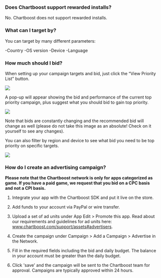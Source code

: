 <h3 id="rewardinstall">Does Chartboost support rewarded installs?</h3>

No. Chartboost does not support rewarded installs.

<h3 id="targeting">What can I target by?</h3>

You can target by many different parameters:

-Country
-OS version
-Device
-Language

<h3 id="bid">How much should I bid?</h3>

When setting up your campaign targets and bid, just click the “View Priority List” button.

<img src="http://chartboost.s3.amazonaws.com/help_assets/View%20Priority%20List.png"/>

 A pop-up will appear showing the bid and performance of the current top priority campaign, plus suggest what you should bid to gain top priority.  

<img src="http://chartboost.s3.amazonaws.com/help_assets/Popup.png"/>

Note that bids are constantly changing and the recommended bid will change as well (please do not take this image as an absolute! Check on it yourself to see any changes).

You can also filter by region and device to see what bid you need to be top priority on specific targets.

<img src="http://chartboost.s3.amazonaws.com/help_assets/Region%20country.png"/>

<h3 id="advertising">How do I create an advertising campaign?</h3>

**Please note that the Chartboost network is only for apps categorized as game.  If you have a paid game, we request that you bid on a CPC basis and not a CPI basis.**

1. Integrate your app with the Chartboost SDK and put it live on the store.

2. Add funds to your account via PayPal or wire transfer.

3. Upload a set of ad units under App Edit > Promote this app.  Read about our requirements and guidelines for ad units here: www.chartboost.com/support/assets#advertisers.

4. Create the campaign under Campaign > Add a Campaign > Advertise in the Network.

5. Fill in the required fields including the bid and daily budget.  The balance in your account must be greater than the daily budget.

6. Click 'save' and the campaign will be sent to the Chartboost team for approval.  Campaigns are typically approved within 24 hours.

